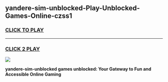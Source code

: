 
## yandere-sim-unblocked-Play-Unblocked-Games-Online-czss1
<h3>
<a href="https://premium76.site?title=yandere-sim-unblocked&ref=25A">CLICK TO PLAY</a></h3>
<hr>

<h3>
<a href="https://premium76.site?title=yandere-sim-unblocked&ref=25A">CLICK 2 PLAY</a>
  
</h3>

<a href="https://premium76.site?title=yandere-sim-unblocked&ref=25A"><img src="https://clearcache.store/games.png"></a>


**yandere-sim-unblocked games unblocked: Your Gateway to Fun and Accessible Online Gaming**

